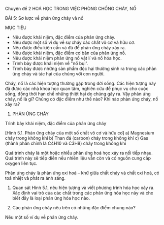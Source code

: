 Chuyên đề 2
HOÁ HỌC TRONG VIỆC PHÒNG CHỐNG CHÁY, NỔ

BÀI 5: Sơ lược về phản ứng cháy và nổ

MỤC TIÊU
- Nêu được khái niệm, đặc điểm của phản ứng cháy.
- Nêu được một số ví dụ về sự cháy các chất vô cơ và hữu cơ.
- Nêu được điều kiện cần và đủ để phản ứng cháy xảy ra.
- Nêu được khái niệm, đặc điểm cơ bản của phản ứng nổ.
- Nêu được khái niệm phản ứng nổ vật lí và nổ hóa học.
- Trình bày được khái niệm về "nổ bụi".
- Trình bày được những sản phẩm độc hại thường sinh ra trong các phản ứng cháy và tác hại của chúng với con người.

Cháy, nổ là các hiện tượng thường gặp trong đời sống. Các hiện tượng này đã được các nhà khoa học quan tâm, nghiên cứu để phục vụ cho cuộc sống, đồng thời hạn chế những thiệt hại do chúng gây ra. Vậy phản ứng cháy, nổ là gì? Chúng có đặc điểm như thế nào? Khi nào phản ứng cháy, nổ xảy ra?

1. PHẢN ỨNG CHÁY

Trình bày khái niệm, đặc điểm của phản ứng cháy

[Hình 5.1. Phản ứng cháy của một số chất vô cơ và hữu cơ]
a) Magnesium cháy trong không khí
b) Than đá (carbon) cháy trong không khí
c) Gas (thành phần chính là C4H10 và C3H8) cháy trong không khí

Quá trình cháy là một hoặc nhiều phản ứng hoá học xảy ra nối tiếp nhau. Quá trình này sẽ tiếp diễn nếu nhiên liệu vẫn còn và có nguồn cung cấp oxygen liên tục.

Phản ứng cháy là phản ứng oxi hoá – khử giữa chất cháy và chất oxi hoá, có toả nhiệt và phát ra ánh sáng.

1. Quan sát Hình 5.1, nêu hiện tượng và viết phương trình hóa học xảy ra. Xác định vai trò của các chất trong các phản ứng hóa học này và cho biết đây là loại phản ứng hóa học nào.

2. Các phản ứng cháy nêu trên có những đặc điểm chung nào?

Nêu một số ví dụ về phản ứng cháy.